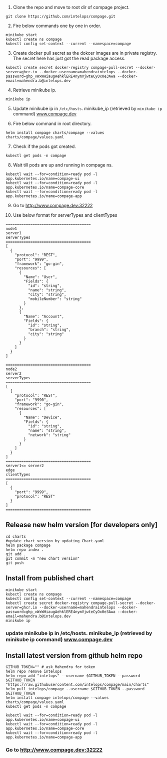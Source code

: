 1. Clone the repo and move to root dir of compage project.
```shell
git clone https://github.com/intelops/compage.git
```
2. Fire below commands one by one in order.
```shell
minikube start
kubectl create ns compage
kubectl config set-context --current --namespace=compage
```

3. Create docker pull secret as the dokcer images are in private registry. The secret here has just got the read package access.
```shell
kubectl create secret docker-registry compage-pull-secret --docker-server=ghcr.io --docker-username=mahendraintelops --docker-password=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 --docker-email=mahendra.b@intelops.dev
```

4. Retrieve minikube ip.
```shell
minikube ip
```

5. Update minikube ip in `/etc/hosts`.
minikube_ip (retrieved by `minikube ip` command) www.compage.dev

6. Fire below command in root directory.
```shell
helm install compage charts/compage --values charts/compage/values.yaml
```

7. Check if the pods got created.
```shell
kubectl get pods -n compage
```

8. Wait till pods are up and running in compage ns.
```
kubectl wait --for=condition=ready pod -l app.kubernetes.io/name=compage-ui
kubectl wait --for=condition=ready pod -l app.kubernetes.io/name=compage-core
kubectl wait --for=condition=ready pod -l app.kubernetes.io/name=compage-app
```
9. Go to  http://www.compage.dev:32222 


10. Use below format for serverTypes and clientTypes

```text
======================================
node1
server1
serverTypes
======================================
[
  {
    "protocol": "REST",
    "port": "9999",
    "framework": "go-gin",
    "resources": [
      {
        "Name": "User",
        "Fields": {
          "id": "string",
          "name": "string",
          "city": "string",
          "mobileNumber": "string"
        }
      },
      {
        "Name": "Account",
        "Fields": {
          "id": "string",
          "branch": "string",
          "city": "string"
        }
      }
    ]
  }
]

======================================
node2
server2
serverTypes
======================================
[
  {
    "protocol": "REST",
    "port": "9990",
    "framework": "go-gin",
    "resources": [
      {
        "Name": "Device",
        "Fields": {
          "id": "string",
          "name": "string",
          "network": "string"
        }
      }
    ]
  }
]
======================================
server1<= server2
edge
clientTypes
======================================
[
  {
    "port": "9999",
    "protocol": "REST"
  }
]
======================================
```


## Release new helm version [for developers only]
```shell
cd charts
#update chart version by updating Chart.yaml
helm package compage
helm repo index .
git add .
git commit -m "new chart version"
git push
```

## Install from published chart
```shell
minikube start
kubectl create ns compage
kubectl config set-context --current --namespace=compage
kubectl create secret docker-registry compage-pull-secret --docker-server=ghcr.io --docker-username=mahendraintelops --docker-password=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 --docker-email=mahendra.b@intelops.dev
minikube ip
```

### update minikube ip in /etc/hosts. minikube_ip (retrieved by minikube ip command) www.compage.dev

## Install latest version from github helm repo
```shell
GITHUB_TOKEN="" # ask Mahendra for token
helm repo remove intelops
helm repo add "intelops" --username $GITHUB_TOKEN --password $GITHUB_TOKEN "https://raw.githubusercontent.com/intelops/compage/main/charts"
helm pull intelops/compage --username $GITHUB_TOKEN --password $GITHUB_TOKEN
helm install compage intelops/compage --values charts/compage/values.yaml
kubectl get pods -n compage

kubectl wait --for=condition=ready pod -l app.kubernetes.io/name=compage-ui
kubectl wait --for=condition=ready pod -l app.kubernetes.io/name=compage-core
kubectl wait --for=condition=ready pod -l app.kubernetes.io/name=compage-app
```
### Go to http://www.compage.dev:32222
